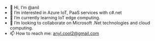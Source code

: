 - 👋 Hi, I’m @anil
- 👀 I’m interested in Azure IoT, PaaS services with c#.net
- 🌱 I’m currently learning IoT edge computing.
- 💞️ I’m looking to collaborate on Microsoft .Net technologies and cloud computing.
- 📫 How to reach me: anyl.cool2@gmail.com

<!---
anyl-cool2/anyl-cool2 is a ✨ special ✨ repository because its `README.md` (this file) appears on your GitHub profile.
You can click the Preview link to take a look at your changes.
--->

